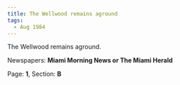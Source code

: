 ```yaml
---  
title: The Wellwood remains aground  
tags:  
  - Aug 1984  
---  
```

  
The Wellwood remains aground.  
  
Newspapers: **Miami Morning News or The Miami Herald**  
  
Page: **1**, Section: **B** 
